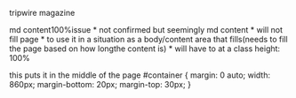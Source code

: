 tripwire magazine

md content100%issue
    * not confirmed but seemingly md content
    * will not fill page
    * to use it in a situation as a body/content area that fills(needs to fill the page based on how longthe content is)
    * will have to at a class height: 100%


this puts it in the middle of the page
#container {
    margin: 0 auto;
    width: 860px;
    margin-bottom: 20px;
    margin-top: 30px;
}
